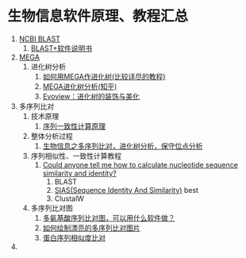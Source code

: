 # 生物信息软件原理、教程汇总

1. [NCBI BLAST](https://blast.ncbi.nlm.nih.gov/Blast.cgi)
   1. [BLAST+软件说明书](http://wap.sciencenet.cn/blog-299308-1142875.html)
2. [MEGA](https://megasoftware.net/)
   1. 进化树分析
       1. [如何用MEGA作进化树(比较详尽的教程)](http://www.sohu.com/a/164261454_652735)
       2. [MEGA进化树分析(知乎)](https://www.zhihu.com/question/58201603)
       3. [Evoview：进化树的装饰与美化](https://www.plob.org/article/14741.html)
3. 多序列比对 
   1. 技术原理
      1. [序列一致性计算原理](https://www.jianshu.com/p/1bafd29ba338)
   2. 整体分析过程
      1. [生物信息之多序列比对，进化树分析，保守位点分析](https://blog.csdn.net/u011262253/article/details/78506951)
   2. 序列相似性、一致性计算教程
      1. [Could anyone tell me how to calculate nucleotide sequence similarity and identity?](https://www.researchgate.net/post/Could_anyone_tell_me_how_to_calculate_nucleotide_sequence_similarity_and_identity)
          1. BLAST
          2. [SIAS(Sequence Identity And Similarity)](http://imed.med.ucm.es/Tools/sias.html) best
          3. ClustalW 
   3. 多序列比对图
      1. [ 多氨基酸序列比对图，可以用什么软件做？](http://muchong.com/t-6352717-1-pid-2)
      2. [如何绘制漂亮的多序列比对图片](https://blog.csdn.net/weixin_30500289/article/details/96612687?utm_source=distribute.pc_relevant.none-task)
      3. [蛋白序列相似度比对](https://blog.csdn.net/weixin_43745169/article/details/90580175)
4. 

